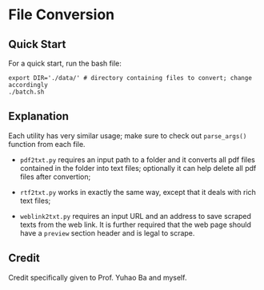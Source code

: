 # File Conversion

## Quick Start

For a quick start, run the bash file:

```
export DIR='./data/' # directory containing files to convert; change accordingly
./batch.sh
```

## Explanation

Each utility has very similar usage; make sure to check out `parse_args()` function from each file.

- `pdf2txt.py` requires an input path to a folder and it converts all pdf files contained in the folder into text files; optionally it can help delete all pdf files after convertion;
 
- `rtf2txt.py` works in exactly the same way, except that it deals with rich text files;

- `weblink2txt.py` requires an input URL and an address to save scraped texts from the web link. It is further required that the web page should have a `preview` section header and is legal to scrape.

## Credit

Credit specifically given to Prof. Yuhao Ba and myself.